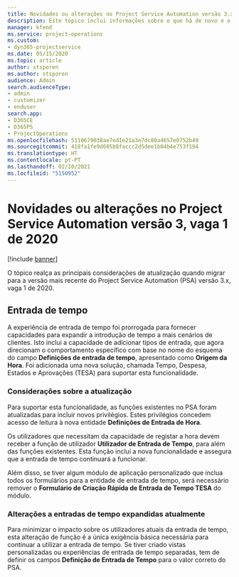 ```yaml
---
title: Novidades ou alterações no Project Service Automation versão 3.x, vaga 1 de 2020
description: Este tópico inclui informações sobre o que há de novo e o que foi alterado no Project Service Automation versão 3, vaga 1 de 2020.
manager: kfend
ms.service: project-operations
ms.custom:
- dyn365-projectservice
ms.date: 05/15/2020
ms.topic: article
author: stsporen
ms.author: stsporen
audience: Admin
search.audienceType:
- admin
- customizer
- enduser
search.app:
- D365CE
- D365PS
- ProjectOperations
ms.openlocfilehash: 5110679038ae7ed1e21a3e7dc80a4657e0752b49
ms.sourcegitcommit: 418fa1fe9d605b8faccc2d5dee1b04b4e753f194
ms.translationtype: HT
ms.contentlocale: pt-PT
ms.lasthandoff: 02/10/2021
ms.locfileid: "5150952"
---
```

# <a name="whats-new-or-changed-in-project-service-automation-version-3-wave-1-2020"></a>Novidades ou alterações no Project Service Automation versão 3, vaga 1 de 2020

[!include [banner](../includes/psa-now-project-operations.md)]

O tópico realça as principais considerações de atualização quando migrar para a versão mais recente do Project Service Automation (PSA) versão 3.x, vaga 1 de 2020.

## <a name="time-entry"></a>Entrada de tempo
A experiência de entrada de tempo foi prorrogada para fornecer capacidades para expandir a introdução de tempo a mais cenários de clientes. Isto inclui a capacidade de adicionar tipos de entrada, que agora direcionam o comportamento específico com base no nome do esquema do campo **Definições de entrada de tempo**, apresentado como **Origem da Hora**. Foi adicionada uma nova solução, chamada Tempo, Despesa, Estados e Aprovações (TESA) para suportar esta funcionalidade.

### <a name="upgrade-consideration"></a>Considerações sobre a atualização
Para suportar esta funcionalidade, as funções existentes no PSA foram atualizadas para incluir novos privilégios. Estes privilégios concedem acesso de leitura à nova entidade **Definições de Entrada de Hora**.

Os utilizadores que necessitam da capacidade de registar a hora devem receber a função de utilizador **Utilizador de Entrada de Tempo**, para além das funções existentes. Esta função inclui a nova funcionalidade e assegura que a entrada de tempo continuará a funcionar.

Além disso, se tiver algum módulo de aplicação personalizado que inclua todos os formulários para a entidade de entrada de tempo, será necessário remover o **Formulário de Criação Rápida de Entrada de Tempo TESA** do módulo.

### <a name="currently-extended-time-entry-changes"></a>Alterações a entradas de tempo expandidas atualmente
Para minimizar o impacto sobre os utilizadores atuais da entrada de tempo, esta alteração de função é a única exigência básica necessária para continuar a utilizar a entrada de tempo. Se tiver criado vistas personalizadas ou experiências de entrada de tempo separadas, tem de definir os campos **Definição de Entrada de Tempo** para o valor correto do PSA.
